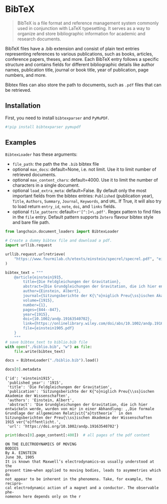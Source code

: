 # BibTeX

> BibTeX is a file format and reference management system commonly used in conjunction with LaTeX typesetting. It serves as a way to organize and store bibliographic information for academic and research documents.

BibTeX files have a .bib extension and consist of plain text entries representing references to various publications, such as books, articles, conference papers, theses, and more. Each BibTeX entry follows a specific structure and contains fields for different bibliographic details like author names, publication title, journal or book title, year of publication, page numbers, and more.

Bibtex files can also store the path to documents, such as `.pdf` files that can be retrieved.

## Installation
First, you need to install `bibtexparser` and `PyMuPDF`.


```python
#!pip install bibtexparser pymupdf
```

## Examples

`BibtexLoader` has these arguments:
- `file_path`: the path the the `.bib` bibtex file
- optional `max_docs`: default=None, i.e. not limit. Use it to limit number of retrieved documents.
- optional `max_content_chars`: default=4000. Use it to limit the number of characters in a single document.
- optional `load_extra_meta`: default=False. By default only the most important fields from the bibtex entries: `Published` (publication year), `Title`, `Authors`, `Summary`, `Journal`, `Keywords`, and `URL`. If True, it will also try to load return `entry_id`, `note`, `doi`, and `links` fields. 
- optional `file_pattern`: default=`r'[^:]+\.pdf'`. Regex pattern to find files in the `file` entry. Default pattern supports `Zotero` flavour bibtex style and bare file path.


```python
from langchain.document_loaders import BibtexLoader
```


```python
# Create a dummy bibtex file and download a pdf.
import urllib.request

urllib.request.urlretrieve(
    "https://www.fourmilab.ch/etexts/einstein/specrel/specrel.pdf", "einstein1905.pdf"
)

bibtex_text = """
    @article{einstein1915,
        title={Die Feldgleichungen der Gravitation},
        abstract={Die Grundgleichungen der Gravitation, die ich hier entwickeln werde, wurden von mir in einer Abhandlung: ,,Die formale Grundlage der allgemeinen Relativit{\"a}tstheorie`` in den Sitzungsberichten der Preu{\ss}ischen Akademie der Wissenschaften 1915 ver{\"o}ffentlicht.},
        author={Einstein, Albert},
        journal={Sitzungsberichte der K{\"o}niglich Preu{\ss}ischen Akademie der Wissenschaften},
        volume={1915},
        number={1},
        pages={844--847},
        year={1915},
        doi={10.1002/andp.19163540702},
        link={https://onlinelibrary.wiley.com/doi/abs/10.1002/andp.19163540702},
        file={einstein1905.pdf}
    }
    """
# save bibtex_text to biblio.bib file
with open("./biblio.bib", "w") as file:
    file.write(bibtex_text)
```


```python
docs = BibtexLoader("./biblio.bib").load()
```


```python
docs[0].metadata
```




    {'id': 'einstein1915',
     'published_year': '1915',
     'title': 'Die Feldgleichungen der Gravitation',
     'publication': 'Sitzungsberichte der K{"o}niglich Preu{\\ss}ischen Akademie der Wissenschaften',
     'authors': 'Einstein, Albert',
     'abstract': 'Die Grundgleichungen der Gravitation, die ich hier entwickeln werde, wurden von mir in einer Abhandlung: ,,Die formale Grundlage der allgemeinen Relativit{"a}tstheorie`` in den Sitzungsberichten der Preu{\\ss}ischen Akademie der Wissenschaften 1915 ver{"o}ffentlicht.',
     'url': 'https://doi.org/10.1002/andp.19163540702'}




```python
print(docs[0].page_content[:400])  # all pages of the pdf content
```

    ON THE ELECTRODYNAMICS OF MOVING
    BODIES
    By A. EINSTEIN
    June 30, 1905
    It is known that Maxwell’s electrodynamics—as usually understood at the
    present time—when applied to moving bodies, leads to asymmetries which do
    not appear to be inherent in the phenomena. Take, for example, the recipro-
    cal electrodynamic action of a magnet and a conductor. The observable phe-
    nomenon here depends only on the r
    
